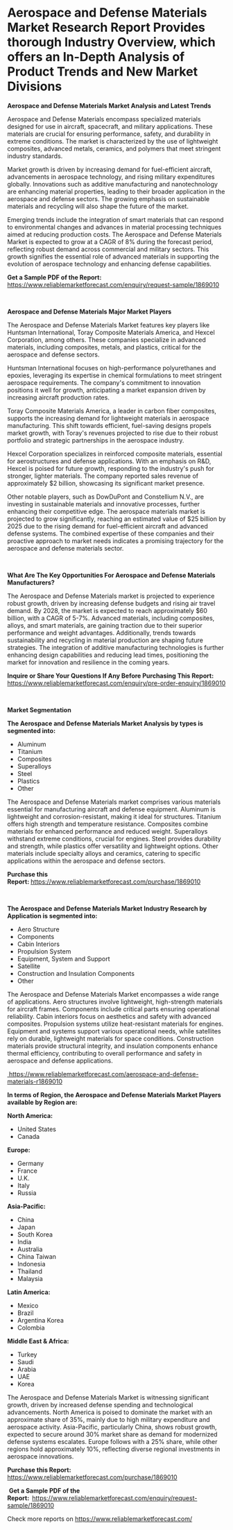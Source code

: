 <p><h1>Aerospace and Defense Materials Market Research Report Provides thorough Industry Overview, which offers an In-Depth Analysis of Product Trends and New Market Divisions</h1></p><p><strong>Aerospace and Defense Materials Market Analysis and Latest Trends</strong></p>
<p><p>Aerospace and Defense Materials encompass specialized materials designed for use in aircraft, spacecraft, and military applications. These materials are crucial for ensuring performance, safety, and durability in extreme conditions. The market is characterized by the use of lightweight composites, advanced metals, ceramics, and polymers that meet stringent industry standards.</p><p>Market growth is driven by increasing demand for fuel-efficient aircraft, advancements in aerospace technology, and rising military expenditures globally. Innovations such as additive manufacturing and nanotechnology are enhancing material properties, leading to their broader application in the aerospace and defense sectors. The growing emphasis on sustainable materials and recycling will also shape the future of the market.</p><p>Emerging trends include the integration of smart materials that can respond to environmental changes and advances in material processing techniques aimed at reducing production costs. The Aerospace and Defense Materials Market is expected to grow at a CAGR of 8% during the forecast period, reflecting robust demand across commercial and military sectors. This growth signifies the essential role of advanced materials in supporting the evolution of aerospace technology and enhancing defense capabilities.</p></p>
<p><strong>Get a Sample PDF of the Report:&nbsp;</strong> <a href="https://www.reliablemarketforecast.com/enquiry/request-sample/1869010?utm_campaign=2724&utm_medium=2&utm_source=Github&utm_content=ia&utm_term=31032025&utm_id=aerospace-and-defense-materials">https://www.reliablemarketforecast.com/enquiry/request-sample/1869010</a></p>
<p>&nbsp;</p>
<p><strong>Aerospace and Defense Materials Major Market Players</strong></p>
<p><p>The Aerospace and Defense Materials Market features key players like Huntsman International, Toray Composite Materials America, and Hexcel Corporation, among others. These companies specialize in advanced materials, including composites, metals, and plastics, critical for the aerospace and defense sectors.</p><p>Huntsman International focuses on high-performance polyurethanes and epoxies, leveraging its expertise in chemical formulations to meet stringent aerospace requirements. The company's commitment to innovation positions it well for growth, anticipating a market expansion driven by increasing aircraft production rates.</p><p>Toray Composite Materials America, a leader in carbon fiber composites, supports the increasing demand for lightweight materials in aerospace manufacturing. This shift towards efficient, fuel-saving designs propels market growth, with Toray's revenues projected to rise due to their robust portfolio and strategic partnerships in the aerospace industry.</p><p>Hexcel Corporation specializes in reinforced composite materials, essential for aerostructures and defense applications. With an emphasis on R&D, Hexcel is poised for future growth, responding to the industry's push for stronger, lighter materials. The company reported sales revenue of approximately $2 billion, showcasing its significant market presence.</p><p>Other notable players, such as DowDuPont and Constellium N.V., are investing in sustainable materials and innovative processes, further enhancing their competitive edge. The aerospace materials market is projected to grow significantly, reaching an estimated value of $25 billion by 2025 due to the rising demand for fuel-efficient aircraft and advanced defense systems. The combined expertise of these companies and their proactive approach to market needs indicates a promising trajectory for the aerospace and defense materials sector.</p></p>
<p>&nbsp;</p>
<p><strong>What Are The Key Opportunities For Aerospace and Defense Materials Manufacturers?</strong></p>
<p><p>The Aerospace and Defense Materials market is projected to experience robust growth, driven by increasing defense budgets and rising air travel demand. By 2028, the market is expected to reach approximately $60 billion, with a CAGR of 5-7%. Advanced materials, including composites, alloys, and smart materials, are gaining traction due to their superior performance and weight advantages. Additionally, trends towards sustainability and recycling in material production are shaping future strategies. The integration of additive manufacturing technologies is further enhancing design capabilities and reducing lead times, positioning the market for innovation and resilience in the coming years.</p></p>
<p><strong>Inquire or Share Your Questions If Any Before Purchasing This Report:</strong> <a href="https://www.reliablemarketforecast.com/enquiry/pre-order-enquiry/1869010?utm_campaign=2724&utm_medium=2&utm_source=Github&utm_content=ia&utm_term=31032025&utm_id=aerospace-and-defense-materials">https://www.reliablemarketforecast.com/enquiry/pre-order-enquiry/1869010</a></p>
<p>&nbsp;</p>
<p><strong>Market Segmentation</strong></p>
<p><strong>The Aerospace and Defense Materials Market Analysis by types is segmented into:</strong></p>
<p><ul><li>Aluminum</li><li>Titanium</li><li>Composites</li><li>Superalloys</li><li>Steel</li><li>Plastics</li><li>Other</li></ul></p>
<p><p>The Aerospace and Defense Materials market comprises various materials essential for manufacturing aircraft and defense equipment. Aluminum is lightweight and corrosion-resistant, making it ideal for structures. Titanium offers high strength and temperature resistance. Composites combine materials for enhanced performance and reduced weight. Superalloys withstand extreme conditions, crucial for engines. Steel provides durability and strength, while plastics offer versatility and lightweight options. Other materials include specialty alloys and ceramics, catering to specific applications within the aerospace and defense sectors.</p></p>
<p><strong>Purchase this Report:&nbsp;</strong><a href="https://www.reliablemarketforecast.com/purchase/1869010?utm_campaign=2724&utm_medium=2&utm_source=Github&utm_content=ia&utm_term=31032025&utm_id=aerospace-and-defense-materials">https://www.reliablemarketforecast.com/purchase/1869010</a></p>
<p>&nbsp;</p>
<p><strong>The Aerospace and Defense Materials Market Industry Research by Application is segmented into:</strong></p>
<p><ul><li>Aero Structure</li><li>Components</li><li>Cabin Interiors</li><li>Propulsion System</li><li>Equipment, System and Support</li><li>Satellite</li><li>Construction and Insulation Components</li><li>Other</li></ul></p>
<p><p>The Aerospace and Defense Materials Market encompasses a wide range of applications. Aero structures involve lightweight, high-strength materials for aircraft frames. Components include critical parts ensuring operational reliability. Cabin interiors focus on aesthetics and safety with advanced composites. Propulsion systems utilize heat-resistant materials for engines. Equipment and systems support various operational needs, while satellites rely on durable, lightweight materials for space conditions. Construction materials provide structural integrity, and insulation components enhance thermal efficiency, contributing to overall performance and safety in aerospace and defense applications.</p></p>
<p><a href="https://www.reliablemarketforecast.com/aerospace-and-defense-materials-r1869010?utm_campaign=2724&utm_medium=2&utm_source=Github&utm_content=ia&utm_term=31032025&utm_id=aerospace-and-defense-materials">&nbsp;https://www.reliablemarketforecast.com/aerospace-and-defense-materials-r1869010</a></p>
<p><strong>In terms of Region, the Aerospace and Defense Materials Market Players available by Region are:</strong></p>
<p>
    <p> <strong> North America: </strong>
        <ul>
            <li>United States</li>
            <li>Canada</li>
        </ul>
        </p> 
    <p> <strong> Europe: </strong>
        <ul>
            <li>Germany</li>
            <li>France</li>
            <li>U.K.</li>
            <li>Italy</li>
            <li>Russia</li>
        </ul>
        </p> 
    <p> <strong> Asia-Pacific: </strong>
        <ul>
            <li>China</li>
            <li>Japan</li>
            <li>South Korea</li>
            <li>India</li>
            <li>Australia</li>
            <li>China Taiwan</li>
            <li>Indonesia</li>
            <li>Thailand</li>
            <li>Malaysia</li>
        </ul>
        </p> 
    <p> <strong> Latin America: </strong>
        <ul>
            <li>Mexico</li>
            <li>Brazil</li>
            <li>Argentina Korea</li>
            <li>Colombia</li>
        </ul>
        </p> 
    <p> <strong> Middle East & Africa: </strong>
        <ul>
            <li>Turkey</li>
            <li>Saudi</li>
            <li>Arabia</li>
            <li>UAE</li>
            <li>Korea</li>
        </ul>
    </p>
    </p>
<p><p>The Aerospace and Defense Materials Market is witnessing significant growth, driven by increased defense spending and technological advancements. North America is poised to dominate the market with an approximate share of 35%, mainly due to high military expenditure and aerospace activity. Asia-Pacific, particularly China, shows robust growth, expected to secure around 30% market share as demand for modernized defense systems escalates. Europe follows with a 25% share, while other regions hold approximately 10%, reflecting diverse regional investments in aerospace innovations.</p></p>
<p><strong>Purchase this Report: </strong><a href="https://www.reliablemarketforecast.com/purchase/1869010?utm_campaign=2724&utm_medium=2&utm_source=Github&utm_content=ia&utm_term=31032025&utm_id=aerospace-and-defense-materials">https://www.reliablemarketforecast.com/purchase/1869010</a></p>
<p>&nbsp;<strong>Get a Sample PDF of the Report:&nbsp;&nbsp;</strong><a href="https://www.reliablemarketforecast.com/enquiry/request-sample/1869010?utm_campaign=2724&utm_medium=2&utm_source=Github&utm_content=ia&utm_term=31032025&utm_id=aerospace-and-defense-materials">https://www.reliablemarketforecast.com/enquiry/request-sample/1869010</a></p>
<p><strong></strong></p>
<p>Check more reports on <a href="https://www.reliablemarketforecast.com/?utm_campaign=2724&utm_medium=2&utm_source=Github&utm_content=ia&utm_term=31032025&utm_id=aerospace-and-defense-materials">https://www.reliablemarketforecast.com/</a></p>